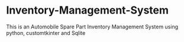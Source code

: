 # Inventory-Management-System
This is an Automobile Spare Part Inventory Management System using python, customtkinter and Sqlite
